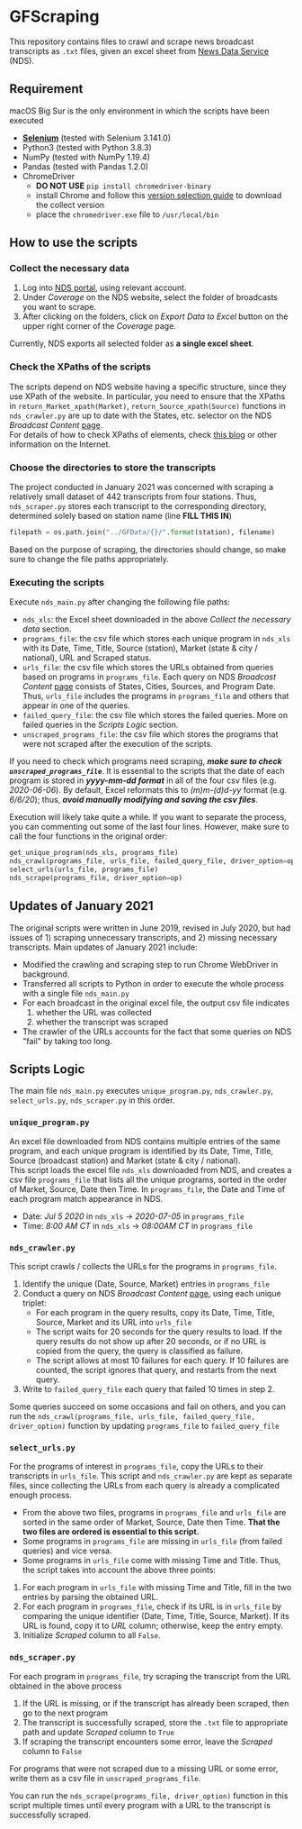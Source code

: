 # GFScraping
This repository contains files to crawl and scrape news broadcast transcripts as `.txt` files, given an excel sheet from [News Data Service](https://newsdataservice.com) (NDS).

## Requirement 
macOS Big Sur is the only environment in which the scripts have been executed
- [**Selenium**](https://selenium-python.readthedocs.io) (tested with Selenium 3.141.0)
- Python3 (tested with Python 3.8.3)
- NumPy (tested with NumPy 1.19.4)
- Pandas (tested with Pandas 1.2.0)
- ChromeDriver
    - **DO NOT USE** `pip install chromedriver-binary` 
    - install Chrome and follow this [version selection guide](https://chromedriver.chromium.org/downloads/version-selection) to download the collect version
    - place the `chromedriver.exe` file to `/usr/local/bin`

## How to use the scripts
### Collect the necessary data
1. Log into [NDS portal](https://portal.newsdataservice.com/), using relevant account.
2. Under *Coverage* on the NDS website, select the folder of broadcasts you want to scrape. 
3. After clicking on the folders, click on *Export Data to Excel* button on the upper right corner of the *Coverage* page.  

Currently, NDS exports all selected folder as **a single excel sheet**.

### Check the XPaths of the scripts
The scripts depend on NDS website having a specific structure, since they use XPath of the website. In particular, you need to ensure that the XPaths in `return_Market_xpath(Market)`, `return_Source_xpath(Source)` functions in `nds_crawler.py` are up to date with the States, etc. selector on the NDS *Broadcast Content* [page](https://portal.newsdataservice.com/ProgramList).   
For details of how to check XPaths of elements, check [this blog](https://yizeng.me/2014/03/23/evaluate-and-validate-xpath-css-selectors-in-chrome-developer-tools/) or other information on the Internet.

### Choose the directories to store the transcripts
The project conducted in January 2021 was concerned with scraping a relatively small dataset of 442 transcripts from four stations. Thus, `nds_scraper.py` stores each transcript to the corresponding directory, determined solely based on station name (line **FILL THIS IN**)
```python
filepath = os.path.join("../GFData/{}/".format(station), filename)
```
Based on the purpose of scraping, the directories should change, so make sure to change the file paths appropriately. 

### Executing the scripts
Execute `nds_main.py` after changing the following file paths:
- `nds_xls`: the Excel sheet downloaded in the above *Collect the necessary data* section.
- `programs_file`: the csv file which stores each unique program in `nds_xls` with its Date, Time, Title, Source (station), Market (state & city / national), URL and Scraped status.
- `urls_file`: the csv file which stores the URLs obtained from queries based on programs in `programs_file`. Each query on NDS *Broadcast Content* [page](https://portal.newsdataservice.com/ProgramList) consists of States, Cities, Sources, and Program Date. Thus, `urls_file` includes the programs in `programs_file` and others that appear in one of the queries.
- `failed_query_file`: the csv file which stores the failed queries. More on failed queries in the *Scripts Logic* section.
- `unscraped_programs_file`: the csv file which stores the programs that were not scraped after the execution of the scripts. 

If you need to check which programs need scraping, ***make sure to check `unscraped_programs_file`***. It is essential to the scripts that the date of each program is stored in ***yyyy-mm-dd format*** in all of the four csv files (e.g. *2020-06-06*). By default, Excel reformats this to *(m)m-(d)d-yy* format (e.g. *6/6/20*); thus, ***avoid manually modifying and saving the csv files***.

Execution will likely take quite a while. If you want to separate the process, you can commenting out some of the last four lines. However, make sure to call the four functions in the original order:
```python
get_unique_program(nds_xls, programs_file)
nds_crawl(programs_file, urls_file, failed_query_file, driver_option=op)
select_urls(urls_file, programs_file)
nds_scrape(programs_file, driver_option=op)
```

## Updates of January 2021
The original scripts were written in June 2019, revised in July 2020, but had issues of 1) scraping unnecessary transcripts, and 2) missing necessary transcripts. Main updates of January 2021 include:
- Modified the crawling and scraping step to run Chrome WebDriver in background. 
- Transferred all scripts to Python in order to execute the whole process with a single file `nds_main.py`
- For each broadcast in the original excel file, the output csv file indicates
    1. whether the URL was collected
    2. whether the transcript was scraped  
- The crawler of the URLs accounts for the fact that some queries on NDS "fail" by taking too long.

## Scripts Logic
The main file `nds_main.py` executes `unique_program.py`, `nds_crawler.py`, `select_urls.py`, `nds_scraper.py` in this order. 

### `unique_program.py`
An excel file downloaded from NDS contains multiple entries of the same program, and each unique program is identified by its Date, Time, Title, Source (broadcast station) and Market (state & city / national).  
This script loads the excel file `nds_xls` downloaded from NDS, and creates a csv file `programs_file` that lists all the unique programs, sorted in the order of Market, Source, Date then Time. In `programs_file`, the Date and Time of each program match appearance in NDS.
- Date: *Jul 5 2020* in `nds_xls` &#8594; *2020-07-05* in `programs_file`
- Time: *8:00 AM CT* in `nds_xls` &#8594; *08:00AM CT* in `programs_file`

### `nds_crawler.py`
This script crawls / collects the URLs for the programs in `programs_file`. 
1. Identify the unique (Date, Source, Market) entries in `programs_file`
2. Conduct a query on NDS *Broadcast Content* [page](https://portal.newsdataservice.com/ProgramList), using each unique triplet:
    - For each program in the query results, copy its Date, Time, Title, Source, Market and its URL into `urls_file`
    - The script waits for 20 seconds for the query results to load. If the query results do not show up after 20 seconds, or if no URL is copied from the query, the query is classified as failure.
    - The script allows at most 10 failures for each query. If 10 failures are counted, the script ignores that query, and restarts from the next query.
3. Write to `failed_query_file` each query that failed 10 times in step 2.

Some queries succeed on some occasions and fail on others, and you can run the `nds_crawl(programs_file, urls_file, failed_query_file, driver_option)` function by updating `programs_file` to `failed_query_file`

### `select_urls.py`
For the programs of interest in `programs_file`, copy the URLs to their transcripts in `urls_file`. This script and `nds_crawler.py` are kept as separate files, since collecting the URLs from each query is already a complicated enough process. 
- From the above two files, programs in `programs_file` and `urls_file` are sorted in the same order of Market, Source, Date then Time. **That the two files are ordered is essential to this script.**
- Some programs in `programs_file` are missing in `urls_file` (from failed queries) and vice versa. 
- Some programs in `urls_file` come with missing Time and Title.
Thus, the script takes into account the above three points:
1. For each program in `urls_file` with missing Time and Title, fill in the two entries by parsing the obtained URL.
2. For each program in `programs_file`, check if its URL is in `urls_file` by comparing the unique identifier (Date, Time, Title, Source, Market). If its URL is found, copy it to *URL* column; otherwise, keep the entry empty.
3. Initialize *Scraped* column to all `False`.

### `nds_scraper.py`
For each program in `programs_file`, try scraping the transcript from the URL obtained in the above process
1. If the URL is missing, or if the transcript has already been scraped, then go to the next program
2. The transcript is successfully scraped, store the `.txt` file to appropriate path and update *Scraped* column to `True`
3. If scraping the transcript encounters some error, leave the *Scraped* column to `False`

For programs that were not scraped due to a missing URL or some error, write them as a csv file in `unscraped_programs_file`.

You can run the `nds_scrape(programs_file, driver_option)` function in this script multiple times until every program with a URL to the transcript is successfully scraped.
